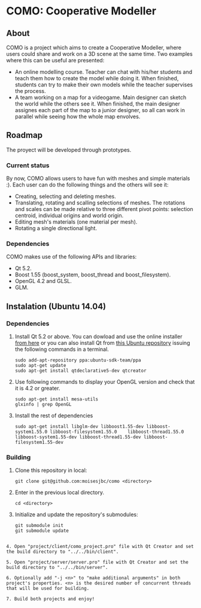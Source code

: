 COMO: Cooperative Modeller
====

## About
COMO is a project which aims to create a Cooperative Modeller, where users could share and work on a 3D scene at the same time. Two examples where this can be useful are presented:
* An online modelling course. Teacher can chat with his/her students and teach them how to create the model while doing it. When finished, students can try to make their own models while the teacher supervises the process.
* A team working on a map for a videogame. Main designer can sketch the world while the others see it. When finished, the main designer assignes each part of the map to a junior designer, so all can work in parallel while seeing how the whole map envolves.

## Roadmap
The proyect will be developed through prototypes.

### Current status
By now, COMO allows users to have fun with meshes and simple materials :). Each user can do the following things and the others will see it:
* Creating, selecting and deleting meshes.
* Translating, rotating and scalling selections of meshes. The rotations and scales can be made relative to three different pivot points: selection centroid, individual origins and world origin.
* Editing mesh's materials (one material per mesh).
* Rotating a single directional light.

### Dependencies
COMO makes use of the following APIs and libraries:
* Qt 5.2.
* Boost 1.55 (boost_system, boost_thread and boost_filesystem).
* OpenGL 4.2 and GLSL.
* GLM.

## Instalation (Ubuntu 14.04)

### Dependencies
1. Install Qt 5.2 or above. You can dowload and use the online installer [from here](http://qt-project.org/downloads) or you can also install Qt from [this Ubuntu repository](https://launchpad.net/~ubuntu-sdk-team/+archive/ppa) issuing the following commands in a terminal.
   ```
   sudo add-apt-repository ppa:ubuntu-sdk-team/ppa
   sudo apt-get update
   sudo apt-get install qtdeclarative5-dev qtcreator
   ```

2. Use following commands to display your OpenGL version and check that it is 4.2 or greater.
   ```
   sudo apt-get install mesa-utils
   glxinfo | grep OpenGL
   ```

3. Install the rest of dependencies
   ```
   sudo apt-get install libglm-dev libboost1.55-dev libboost-system1.55.0 libboost-filesystem1.55.0    libboost-thread1.55.0 libboost-system1.55-dev libboost-thread1.55-dev libboost-filesystem1.55-dev
   ```

### Building

1. Clone this repository in local:

   ```
   git clone git@github.com:moisesjbc/como <directory>
   ```

2. Enter in the previous local directory.

   ```
   cd <directory>
   ```

3. Initialize and update the repository's submodules:

   ```
   git submodule init
   git submodule update
  ```

4. Open "project/client/como_project.pro" file with Qt Creator and set the build directory to "../../bin/client".

5. Open "project/server/server.pro" file with Qt Creator and set the build directory to "../../bin/server".

6. Optionally add "-j <n>" to "make additional arguments" in both project's properties. <n> is the desired number of concurrent threads that will be used for building.

7. Build both projects and enjoy!
